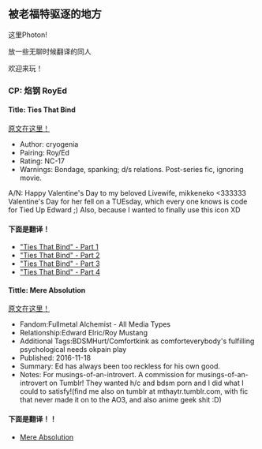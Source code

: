 ## 被老福特驱逐的地方
这里Photon!

放一些无聊时候翻译的同人

欢迎来玩！

### CP: 焰钢 RoyEd
#### Title: Ties That Bind
[原文在这里！](https://cryogenia.livejournal.com/225257.html)
* Author: cryogenia
* Pairing: Roy/Ed
* Rating: NC-17
* Warnings: Bondage, spanking; d/s relations. Post-series fic, ignoring movie.

A/N: Happy Valentine's Day to my beloved Livewife, mikkeneko <333333 Valentine's Day for her fell on a TUEsday, which every one knows is code for Tied Up Edward ;) Also, because I wanted to finally use this icon XD
#### 下面是翻译！
* ["Ties That Bind" - Part 1](http://photon777.lofter.com/post/1d09dc56_1c70d358f)
* ["Ties That Bind" - Part 2](http://photon777.lofter.com/post/1d09dc56_1c70e630f)
* ["Ties That Bind" - Part 3](http://photon777.lofter.com/post/1d09dc56_1c7112246)
* ["Ties That Bind" - Part 4](https://thisisphoton.github.io/Stories-of-RoyEd/ties-that-bind-4.html)

#### Tittle: Mere Absolution
[原文在这里！](https://archiveofourown.org/works/8584720?view_adult=true)
* Fandom:Fullmetal Alchemist - All Media Types
* Relationship:Edward Elric/Roy Mustang
* Additional Tags:BDSMHurt/Comfortkink as comforteverybody's fulfilling psychological needs okpain play
* Published: 2016-11-18
* Summary: Ed has always been too reckless for his own good.
* Notes: For musings-of-an-introvert. A commission for musings-of-an-introvert on Tumblr! They wanted h/c and bdsm porn and I did what I could to satisfy!(find me also on tumblr at mthaytr.tumblr.com, with fic that never made it on to the AO3, and also anime geek shit :D)
#### 下面是翻译！！
* [Mere Absolution](https://thisisphoton.github.io/Stories-of-RoyEd/mere-absolution.html)
